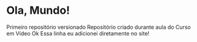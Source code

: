 # Ola, Mundo!
 Primeiro repositório versionado
 Repositório criado durante aula do Curso em Vídeo
Ok
Essa linha eu adicionei diretamente no site!
